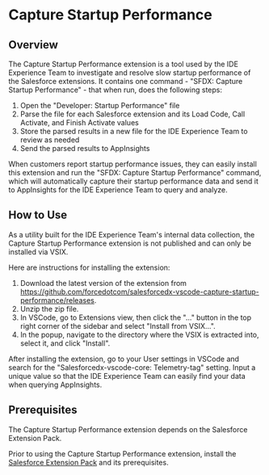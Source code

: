 # Capture Startup Performance

## Overview
The Capture Startup Performance extension is a tool used by the IDE Experience Team to investigate and resolve slow startup performance of the Salesforce extensions. It contains one command - "SFDX: Capture Startup Performance" - that when run, does the following steps:
1. Open the "Developer: Startup Performance" file
2. Parse the file for each Salesforce extension and its Load Code, Call Activate, and Finish Activate values
3. Store the parsed results in a new file for the IDE Experience Team to review as needed
4. Send the parsed results to AppInsights

When customers report startup performance issues, they can easily install this extension and run the "SFDX: Capture Startup Performance" command, which will automatically capture their startup performance data and send it to AppInsights for the IDE Experience Team to query and analyze.

## How to Use
As a utility built for the IDE Experience Team's internal data collection, the Capture Startup Performance extension is not published and can only be installed via VSIX.

Here are instructions for installing the extension:
1. Download the latest version of the extension from https://github.com/forcedotcom/salesforcedx-vscode-capture-startup-performance/releases.
2. Unzip the zip file.
3. In VSCode, go to Extensions view, then click the "..." button in the top right corner of the sidebar and select "Install from VSIX...".
4. In the popup, navigate to the directory where the VSIX is extracted into, select it, and click "Install".

After installing the extension, go to your User settings in VSCode and search for the "Salesforcedx-vscode-core: Telemetry-tag" setting. Input a unique value so that the IDE Experience Team can easily find your data when querying AppInsights.

## Prerequisites
The Capture Startup Performance extension depends on the Salesforce Extension Pack.

Prior to using the Capture Startup Performance extension, install the [Salesforce Extension Pack](https://marketplace.visualstudio.com/items?itemName=salesforce.salesforcedx-vscode) and its prerequisites.
